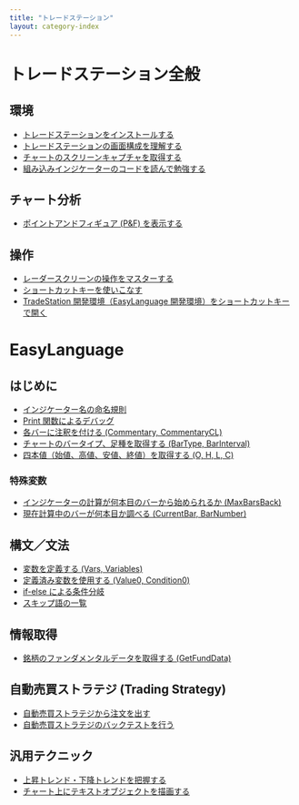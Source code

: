 ```yaml
---
title: "トレードステーション"
layout: category-index
---
```


トレードステーション全般
====

環境
----
* [トレードステーションをインストールする](env/install.html)
* [トレードステーションの画面構成を理解する](env/structure.html)
* [チャートのスクリーンキャプチャを取得する](env/capture.html)
* [組み込みインジケーターのコードを読んで勉強する](env/builtin-indicator.html)

チャート分析
----
* [ポイントアンドフィギュア (P&F) を表示する](chart/point-and-figure.html)

操作
----
* [レーダースクリーンの操作をマスターする](ui/radar.html)
* [ショートカットキーを使いこなす](env/shortcut-key.html)
* [TradeStation 開発環境（EasyLanguage 開発環境）をショートカットキーで開く](env/shortcut-dev.html)


EasyLanguage
====

はじめに
----
* [インジケーター名の命名規則](naming.html)
* [Print 関数によるデバッグ](io/print.html)
* [各バーに注釈を付ける (Commentary, CommentaryCL)](chart/commentary.html)
* [チャートのバータイプ、足種を取得する (BarType, BarInterval)](chart/bar-type.html)
* [四本値（始値、高値、安値、終値）を取得する (O, H, L, C)](ohlc.html)

### 特殊変数
* [インジケーターの計算が何本目のバーから始められるか (MaxBarsBack)](basic/max-bars-back.html)
* [現在計算中のバーが何本目か調べる (CurrentBar, BarNumber)](basic/current-bar.html)

構文／文法
----
* [変数を定義する (Vars, Variables)](syntax/vars.html)
* [定義済み変数を使用する (Value0, Condition0)](syntax/pre-declared-vars.html)
* [if-else による条件分岐](syntax/if-else.html)
* [スキップ語の一覧](syntax/skip-words.html)

情報取得
----
* [銘柄のファンダメンタルデータを取得する (GetFundData)](info/get-fund-data.html)

自動売買ストラテジ (Trading Strategy)
----
* [自動売買ストラテジから注文を出す](strategy/order.html)
* [自動売買ストラテジのバックテストを行う](strategy/backtest.html)

汎用テクニック
----
* [上昇トレンド・下降トレンドを把握する](general/grasp-trend.html)
* [チャート上にテキストオブジェクトを描画する](draw/text.html)

